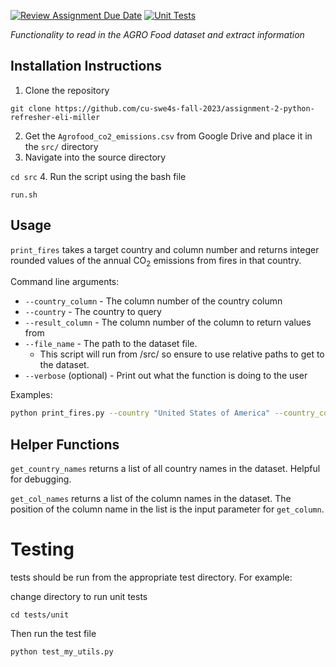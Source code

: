 [![Review Assignment Due Date](https://classroom.github.com/assets/deadline-readme-button-24ddc0f5d75046c5622901739e7c5dd533143b0c8e959d652212380cedb1ea36.svg)](https://classroom.github.com/a/oQi7O4AA)
[![Unit Tests](https://github.com/cu-swe4s-fall-2023/assignment-2-python-refresher-eli-miller/actions/workflows/unit_test.yml/badge.svg?branch=master)](https://github.com/cu-swe4s-fall-2023/assignment-2-python-refresher-eli-miller/actions/workflows/unit_test.yml)

_Functionality to read in the AGRO Food dataset and extract information_


## Installation Instructions
1. Clone the repository

```git clone https://github.com/cu-swe4s-fall-2023/assignment-2-python-refresher-eli-miller```

2. Get the `Agrofood_co2_emissions.csv` from Google Drive and place it in the `src/` directory
3. Navigate into the source directory

```cd src```
4. Run the script using the bash file

```run.sh```



## Usage
`print_fires` takes a target country and column number and returns integer rounded values of the annual 
CO<sub>2</sub> emissions from fires in that country.

Command line arguments:
* `--country_column`  - The column number of the country column
* `--country` - The country to query
* `--result_column` - The column number of the column to return values from
* `--file_name` - The path to the dataset file. 
  * This script will run from /src/ so ensure to use relative paths to get to the dataset.
* `--verbose` (optional) - Print out what the function is doing to the user

Examples:
```bash
python print_fires.py --country "United States of America" --country_column 0 --result_column 3
```

## Helper Functions
`get_country_names` returns a list of all country names in the dataset. Helpful for debugging.

`get_col_names` returns a list of the column names in the dataset. The position of the column name in the list is 
the input parameter for `get_column`.


# Testing

tests should be run from the appropriate test directory. For example:

change directory to run unit tests

```cd tests/unit```

Then run the test file

```python test_my_utils.py```



